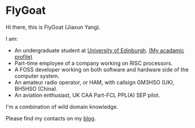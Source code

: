 # FlyGoat

Hi there, this is FlyGoat (Jiaxun Yang).

I am:
- An undergraduate student at [University of Edinburgh](https://www.ed.ac.uk). [(My acadamic profile)](https://www.ed.ac.uk/profile/jyang)
- Part-time employee of a company working on RISC processors.
- A FOSS developer working on both software and hardware side of the computer system.
- An amateur radio operator, or HAM, with callsign GM3HSO (UK), BH5HSO (China).
- An aviation enthusiast, UK CAA Part-FCL PPL(A) SEP pilot.

I'm a combination of wild domain knowledge.

Please find my contacts on my [blog](https://www.flygoat.com).
